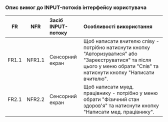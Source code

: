### Опис вимог до INPUT-потоків інтерфейсу користувача

|FR|NFR|Засіб INPUT-потоку|Особливості використання|
|:-----:|:-----:|:-----|:-----|
|FR1.1|NFR1.1|Сенсорний екран|Щоб написати вчителю співу - потрібно натиснути кнопку "Авторизуватися" або "Зареєструватися" та після цього у меню обрати "Спів" та натиснути кнопку "Написати вчителю". |
|FR2.1|NFR2.2|Сенсорний екран|Щоб написати муед. працівнику - потрібно у меню обрати "Фізичний стан здоров'я" та натиснути кнопку "Написати мед. працівнику".|
